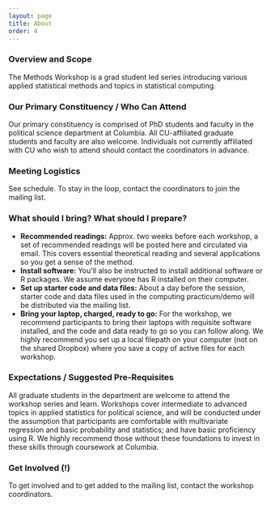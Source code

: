 ```yaml
---
layout: page
title: About
order: 4
---
```


### Overview and Scope

The Methods Workshop is a grad student led series introducing various applied statistical methods and topics in statistical computing.

### Our Primary Constituency / Who Can Attend

Our primary constituency is comprised of PhD students and faculty in the political science department at Columbia. All CU-affiliated graduate students and faculty are also welcome. Individuals not currently affiliated with CU who wish to attend should contact the coordinators in advance.

### Meeting Logistics

See schedule. To stay in the loop, contact the coordinators to join the mailing list.

### What should I bring? What should I prepare?

- **Recommended readings:** Approx. two weeks before each workshop, a set of recommended readings will be posted here and circulated via email. This covers essential theoretical reading and several applications so you get a sense of the method.
- **Install software:** You'll also be instructed to install additional software or R packages. We assume everyone has R installed on their computer.
- **Set up starter code and data files:** About a day before the session, starter code and data files used in the computing practicum/demo will be distributed via the mailing list.
- **Bring your laptop, charged, ready to go:** For the workshop, we recommend participants to bring their laptops with requisite software installed, and the code and data ready to go so you can follow along. We highly recommend you set up a local filepath on your computer (not on the shared Dropbox) where you save a copy of active files for each workshop.

### Expectations / Suggested Pre-Requisites

All graduate students in the department are welcome to attend the workshop series and learn. Workshops cover intermediate to advanced topics in applied statistics for political science, and will be conducted under the assumption that participants are comfortable with multivariate regression and basic probability and statistics; and have basic proficiency using R. We highly recommend those without these foundations to invest in these skills through coursework at Columbia.

### Get Involved (!)

To get involved and to get added to the mailing list, contact the workshop coordinators.